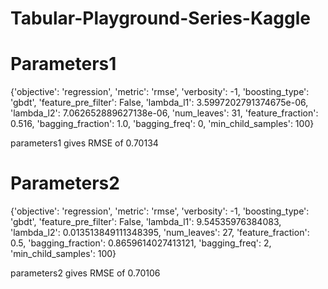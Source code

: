 # Tabular-Playground-Series-Kaggle

# Parameters1
{'objective': 'regression',
 'metric': 'rmse',
 'verbosity': -1,
 'boosting_type': 'gbdt',
 'feature_pre_filter': False,
 'lambda_l1': 3.5997202791374675e-06,
 'lambda_l2': 7.062652889627138e-06,
 'num_leaves': 31,
 'feature_fraction': 0.516,
 'bagging_fraction': 1.0,
 'bagging_freq': 0,
 'min_child_samples': 100}
 
 parameters1 gives RMSE of 0.70134 

# Parameters2
{'objective': 'regression',
 'metric': 'rmse',
 'verbosity': -1,
 'boosting_type': 'gbdt',
 'feature_pre_filter': False,
 'lambda_l1': 9.54535976384083,
 'lambda_l2': 0.013513849111348395,
 'num_leaves': 27,
 'feature_fraction': 0.5,
 'bagging_fraction': 0.8659614027413121,
 'bagging_freq': 2,
 'min_child_samples': 100}

parameters2 gives RMSE of 0.70106
